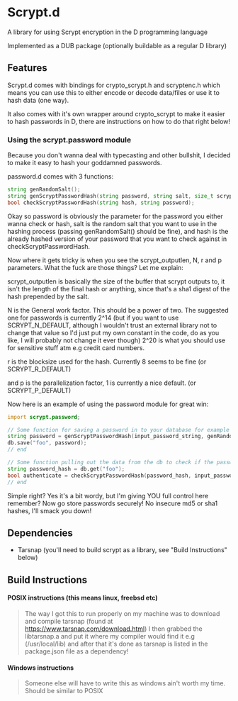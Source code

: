 Scrypt.d
========

A library for using Scrypt encryption in the D programming language

Implemented as a DUB package (optionally buildable as a regular D library)

Features
--------

Scrypt.d comes with bindings for crypto_scrypt.h and scryptenc.h which means you can use this to either encode or decode
data/files or use it to hash data (one way).

It also comes with it's own wrapper around crypto_scrypt to make it easier to hash passwords in D, there are instructions on how to do that right below!

### Using the scrypt.password module

Because you don't wanna deal with typecasting and other bullshit, I decided to make it easy to hash your goddamned passwords.

password.d comes with 3 functions:

``` d
string genRandomSalt();
string genScryptPasswordHash(string password, string salt, size_t scrypt_outputlen, ulong N, uint r, uint p);
bool checkScryptPasswordHash(string hash, string password);
```

Okay so password is obviously the parameter for the password you either wanna check or hash, salt is the random salt
that you want to use in the hashing process (passing genRandomSalt() should be fine), and hash is the already hashed
version of your password that you want to check against in checkScryptPasswordHash.

Now where it gets tricky is when you see the scrypt_outputlen, N, r and p parameters. What the fuck are those things?
Let me explain:

scrypt_outputlen is basically the size of the buffer that scrypt outputs to, it isn't the length of the final hash or
anything, since that's a sha1 digest of the hash prepended by the salt.

N is the General work factor. This should be a power of two. The suggested one for passwords is currently 2^14 (but if you want to use SCRYPT_N_DEFAULT, although I wouldn't trust an external library not to change that value so I'd just put my own constant in the code, do as you like, I will probably not change it ever though)
2^20 is what you should use for sensitive stuff atm e.g credit card numbers.

r is the blocksize used for the hash. Currently 8 seems to be fine (or SCRYPT_R_DEFAULT)

and p is the parallelization factor, 1 is currently a nice default. (or SCRYPT_P_DEFAULT)

Now here is an example of using the password module for great win:

``` d
import scrypt.password;

// Some function for saving a password in to your database for example
string password = genScryptPasswordHash(input_password_string, genRandomSalt(), SCRYPT_OUTPUTLEN_DEFAULT, SCRYPT_N_DEFAULT, SCRYPT_R_DEFAULT, SCRYPT_P_DEFAULT);
db.save("foo", password);
// end

// Some function pulling out the data from the db to check if the password matches the one you saved earlier
string password_hash = db.get("foo");
bool authenticate = checkScryptPasswordHash(password_hash, input_password);
// end
```

Simple right? Yes it's a bit wordy, but I'm giving YOU full control here remember? Now go store passwords securely! No insecure md5 or sha1 hashes, I'll smack you down!

Dependencies
------------

+ Tarsnap (you'll need to build scrypt as a library, see "Build Instructions" below)

Build Instructions
------------------

#### POSIX instructions (this means linux, freebsd etc)

> The way I got this to run properly on my machine was to download and compile tarsnap (found at https://www.tarsnap.com/download.html)
> I then grabbed the libtarsnap.a and put it where my compiler would find it e.g (/usr/local/lib) and after that it's done as tarsnap is listed in
> the package.json file as a dependency!

#### Windows instructions

> Someone else will have to write this as windows ain't worth my time. Should be similar to POSIX
